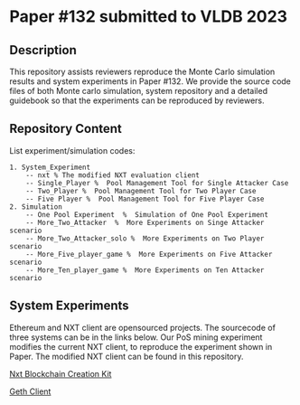 # Paper \#132 submitted to VLDB 2023

## Description

This repository assists reviewers reproduce the Monte Carlo simulation results and system experiments in Paper \#132.
We provide the source code files of both Monte carlo simulation, system repository and a detailed guidebook so that the experiments can be reproduced by reviewers. 

## Repository Content
List experiment/simulation codes:

```
1. System_Experiment
	-- nxt % The modified NXT evaluation client
	-- Single_Player %  Pool Management Tool for Single Attacker Case
	-- Two_Player %  Pool Management Tool for Two Player Case
	-- Five Player %  Pool Management Tool for Five Player Case
2. Simulation
	-- One Pool Experiment  %  Simulation of One Pool Experiment
	-- More_Two_Attacker  %  More Experiments on Singe Attacker scenario
	-- More_Two_Attacker_solo %  More Experiments on Two Player scenario
	-- More_Five_player_game %  More Experiments on Five Attacker scenario
	-- More_Ten_player_game %  More Experiments on Ten Attacker scenario
```

## System Experiments
Ethereum and NXT client are opensourced projects. The sourcecode of three systems can be in the links below. Our PoS mining experiment modifies the current NXT client, to reproduce the experiment shown in Paper. The modified NXT client can be found in this repository. 

[Nxt Blockchain Creation Kit](https://bitbucket.org/Jelurida/nxt-clone-starter/src/master/)

[Geth Client](https://github.com/ethereum/go-ethereum) 
